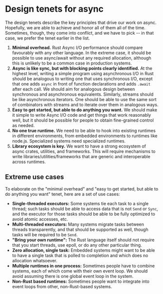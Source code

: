 # Design tenets for async

The design tenets describe the key principles that drive our work on async. Hopefully, we are able to achieve and honor all of them all of the time. Sometimes, though, they come into conflict, and we have to pick -- in that case, we prefer the tenet earlier in the list.

1. **Minimal overhead.** Rust Async I/O performance should compare favourably with any other language. In the extreme case, it should be possible to use async/await without any required allocation, although this is unlikely to be a common case in production systems.
2. **Async is like sync, but with blocking points clearly identified.** At the highest level, writing a simple program using asynchronous I/O in Rust should be analogous to writing one that uses synchronous I/O, except that one adds `async` in front of function declarations and adds `.await` after each call. We should aim for analogous design between synchronous and asynchronous equivalents. Similarly, streams should be like asynchronous iterators. One should be able to use the same sort of combinators with streams and to iterate over them in analogous ways.
3. **Easy to get started, but able to do anything you want.** We should make it simple to write Async I/O code and get things that work reasonably well, but it should be possible for people to obtain fine-grained control as needed.
4. **No one true runtime.** We need to be able to hook into existing runtimes in different environments, from embedded environments to runtimes like node.js. Specialized systems need specialized runtimes. 
5. **Library ecosystem is key.** We want to have a strong ecosystem of async crates, utilities, and frameworks. This will require mechanisms to write libraries/utilities/frameworks that are generic and interoperable across runtimes.

## Extreme use cases

To elaborate on the "minimal overhead" and "easy to get started, but able to do anything you want" tenet, here are a set of use cases:

* **Single-threaded executors:** Some systems tie each task to a single thread; such tasks should be able to access data that is not `Send` or `Sync`, and the executor for those tasks should be able to be fully optimized to avoid atomic accesses, etc.
* **Multi-threaded executors:** Many systems migrate tasks between threads transparently, and that should be supported as well, though tasks will be required to be `Send`.
* **"Bring your own runtime":** The Rust language itself should not require that you start threads, use epoll, or do any other particular thing.
* **Zero allocation, single task:** Embedded systems might want to be able to have a single task that is polled to completion and which does no allocation whatsoever.
* **Multiple runtimes in one process:** Sometimes people have to combine systems, each of which come with their own event loop. We should avoid assuming there is one global event loop in the system. 
* **Non-Rust based runtimes:** Sometimes people want to integrate into event loops from other, non-Rust-based systems.
